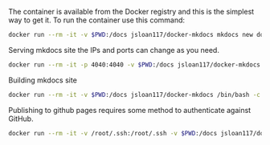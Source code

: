The container is available from the Docker registry and this is the simplest way to get it.
To run the container use this command:

``` bash
docker run --rm -it -v $PWD:/docs jsloan117/docker-mkdocs mkdocs new docs
```

Serving mkdocs site the IPs and ports can change as you need.

```bash
docker run --rm -it -p 4040:4040 -v $PWD:/docs jsloan117/docker-mkdocs /bin/bash -c "cd /docs && mkdocs serve -a 0.0.0.0:4040"
```

Building mkdocs site

```bash
docker run --rm -it -v $PWD:/docs jsloan117/docker-mkdocs /bin/bash -c "cd /docs && mkdocs build"
```

Publishing to github pages requires some method to authenticate against GitHub.

```bash
docker run --rm -it -v /root/.ssh:/root/.ssh -v $PWD:/docs jsloan117/docker-mkdocs /bin/bash -c "cd /docs && mkdocs gh-deploy"
```
